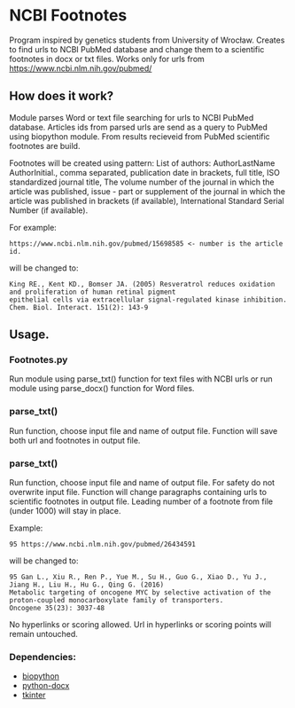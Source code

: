 # NCBI Footnotes
Program inspired by genetics students from University of Wrocław.
Creates to find urls to NCBI PubMed database and change them to a scientific footnotes in docx or txt files.
Works only for urls from https://www.ncbi.nlm.nih.gov/pubmed/

## How does it work?
Module parses Word or text file searching for urls to NCBI PubMed database.
Articles ids from parsed urls are send as a query to PubMed using biopython module.
From results recieveid from PubMed scientific footnotes are build.

Footnotes will be created using pattern:
List of authors: AuthorLastName AuthorInitial., comma separated, publication date in brackets, full title,
ISO standardized journal title, The volume number of the journal in which the article was published,
issue - part or supplement of the journal in which the article was published in brackets (if available),
International Standard Serial Number (if available).

For example:
```
https://www.ncbi.nlm.nih.gov/pubmed/15698585 <- number is the article id.
```
will be changed to:
```
King RE., Kent KD., Bomser JA. (2005) Resveratrol reduces oxidation and proliferation of human retinal pigment
epithelial cells via extracellular signal-regulated kinase inhibition. Chem. Biol. Interact. 151(2): 143-9
```

## Usage.
### Footnotes.py
Run module using parse_txt() function for text files with NCBI urls or
run module using parse_docx() function for Word files.

### parse_txt()
Run function, choose input file and name of output file.
Function will save both url and footnotes in output file.

### parse_txt()
Run function, choose input file and name of output file. For safety do not overwrite input file.
Function will change paragraphs containing urls to scientific footnotes in output file.
Leading number of a footnote from file (under 1000) will stay in place.

Example:
```
95 https://www.ncbi.nlm.nih.gov/pubmed/26434591
```
will be changed to:
```
95 Gan L., Xiu R., Ren P., Yue M., Su H., Guo G., Xiao D., Yu J., Jiang H., Liu H., Hu G., Qing G. (2016)
Metabolic targeting of oncogene MYC by selective activation of the proton-coupled monocarboxylate family of transporters.
Oncogene 35(23): 3037-48
```
No hyperlinks or scoring allowed. Url in hyperlinks or scoring points will remain untouched.

### Dependencies:
* [biopython](https://github.com/biopython)
* [python-docx](https://python-docx.readthedocs.io/en/latest/)
* [tkinter](https://wiki.python.org/moin/TkInter)